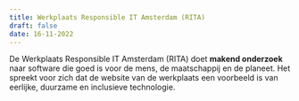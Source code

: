 ```yaml
---
title: Werkplaats Responsible IT Amsterdam (RITA)
draft: false
date: 16-11-2022
---
```

De Werkplaats Responsible IT Amsterdam (RITA) doet **makend onderzoek** naar software die goed is voor de mens, de maatschappij en de planeet. Het spreekt voor zich dat de website van de werkplaats een voorbeeld is van eerlijke, duurzame en inclusieve technologie.